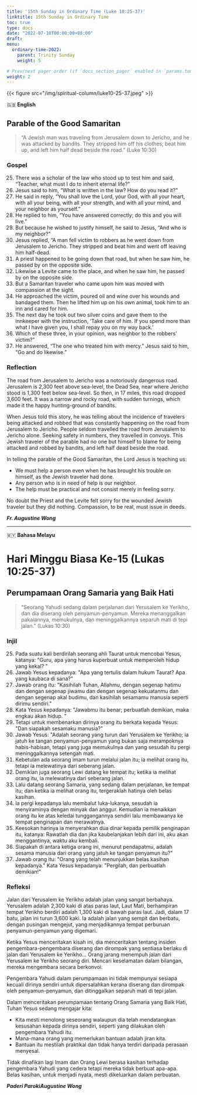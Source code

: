 ```yaml
---
title: '15th Sunday in Ordinary Time (Luke 10:25-37)'
linktitle: 15th Sunday in Ordinary Time
toc: true
type: docs
date: "2022-07-10T00:00:00+08:00"
draft:
menu:
  ordinary-time-2022:
    parent: Trinity Sunday
    weight: 5

# Prev/next pager order (if `docs_section_pager` enabled in `params.toml`)
weight: 2
---
```


{{< figure src="/img/spiritual-column/luke10-25-37.jpeg" >}}

:gb: __English__
## Parable of the Good Samaritan
> “A Jewish man was traveling from Jerusalem down to Jericho, and he was attacked by bandits. They stripped him off his clothes, beat him up, and left him half dead beside the road.” (Luke 10:30)

### Gospel
25. There was a scholar of the law who stood up to test him and said, “Teacher, what must I do to inherit eternal life?”
26. Jesus said to him, “What is written in the law? How do you read it?”
27. He said in reply, “You shall love the Lord, your God, with all your heart, with all your being, with all your strength, and with all your mind, and your neighbor as yourself.”
28. He replied to him, “You have answered correctly; do this and you will live.”
29. But because he wished to justify himself, he said to Jesus, “And who is my neighbor?”
30. Jesus replied, “A man fell victim to robbers as he went down from Jerusalem to Jericho. They stripped and beat him and went off leaving him half-dead.
31. A priest happened to be going down that road, but when he saw him, he passed by on the opposite side.
32. Likewise a Levite came to the place, and when he saw him, he passed by on the opposite side.
33. But a Samaritan traveler who came upon him was moved with compassion at the sight.
34. He approached the victim, poured oil and wine over his wounds and bandaged them. Then he lifted him up on his own animal, took him to an inn and cared for him.
35. The next day he took out two silver coins and gave them to the innkeeper with the instruction, ‘Take care of him. If you spend more than what I have given you, I shall repay you on my way back.’
36. Which of these three, in your opinion, was neighbor to the robbers’ victim?”
37. He answered, “The one who treated him with mercy.” Jesus said to him, “Go and do likewise.”

### Reflection
The road from Jerusalem to Jericho was a notoriously dangerous road. Jerusalem is 2,300 feet above sea-level, the Dead Sea, near where Jericho stood is 1,300 feet below sea-level. So then, in 17 miles, this road dropped 3,600 feet. It was a narrow and rocky road, with sudden turnings, which made it the happy hunting-ground of bandits.

When Jesus told this story, he was telling about the incidence of travelers being attacked and robbed that was constantly happening on the road from Jerusalem to Jericho. People seldom travelled the road from Jerusalem to Jericho alone. Seeking safety in numbers, they travelled in convoys. This Jewish traveler of the parable had no one but himself to blame for being attacked and robbed by bandits, and left half dead beside the road.

In telling the parable of the Good Samaritan, the Lord Jesus is teaching us:
-  We must help a person even when he has brought his trouble on himself, as the Jewish traveler had done.
- Any person who is in need of help is our neighbor.
-  The help must be practical and not consist merely in feeling sorry.

No doubt the Priest and the Levite felt sorry for the wounded Jewish traveler but they did nothing. Compassion, to be real, must issue in deeds.

___Fr. Augustine Wong___

---

:malaysia: __Bahasa Melayu__
# Hari Minggu Biasa Ke-15 (Lukas 10:25-37)
## Perumpamaan Orang Samaria yang Baik Hati
> “Seorang Yahudi sedang dalam perjalanan dari Yerusalem ke Yerikho, dan dia diserang oleh penyamun-penyamun. Mereka menanggalkan pakaiannya, memukulnya, dan meninggalkannya separuh mati di tepi jalan.” (Lukas 10:30)

### Injil
25. Pada suatu kali berdirilah seorang ahli Taurat untuk mencobai Yesus, katanya: "Guru, apa yang harus kuperbuat untuk memperoleh hidup yang kekal? "
26. Jawab Yesus kepadanya: "Apa yang tertulis dalam hukum Taurat? Apa yang kaubaca di sana?"
27. Jawab orang itu: "Kasihilah Tuhan, Allahmu, dengan segenap hatimu dan dengan segenap jiwamu dan dengan segenap kekuatanmu dan dengan segenap akal budimu, dan kasihilah sesamamu manusia seperti dirimu sendiri."
28. Kata Yesus kepadanya: "Jawabmu itu benar; perbuatlah demikian, maka engkau akan hidup. "
29. Tetapi untuk membenarkan dirinya orang itu berkata kepada Yesus: "Dan siapakah sesamaku manusia?"
30. Jawab Yesus: "Adalah seorang yang turun dari Yerusalem ke Yerikho; ia jatuh ke tangan penyamun-penyamun yang bukan saja merampoknya habis-habisan, tetapi yang juga memukulnya dan yang sesudah itu pergi meninggalkannya setengah mati.
31. Kebetulan ada seorang imam turun melalui jalan itu; ia melihat orang itu, tetapi ia melewatinya dari seberang jalan.
32. Demikian juga seorang Lewi datang ke tempat itu; ketika ia melihat orang itu, ia melewatinya dari seberang jalan.
33. Lalu datang seorang Samaria, yang sedang dalam perjalanan, ke tempat itu; dan ketika ia melihat orang itu, tergeraklah hatinya oleh belas kasihan.
34. Ia pergi kepadanya lalu membalut luka-lukanya, sesudah ia menyiraminya dengan minyak dan anggur. Kemudian ia menaikkan orang itu ke atas keledai tunggangannya sendiri lalu membawanya ke tempat penginapan dan merawatnya.
35. Keesokan harinya ia menyerahkan dua dinar kepada pemilik penginapan itu, katanya: Rawatlah dia dan jika kaubelanjakan lebih dari ini, aku akan menggantinya, waktu aku kembali.
36. Siapakah di antara ketiga orang ini, menurut pendapatmu, adalah sesama manusia dari orang yang jatuh ke tangan penyamun itu?"
37. Jawab orang itu: "Orang yang telah menunjukkan belas kasihan kepadanya." Kata Yesus kepadanya: "Pergilah, dan perbuatlah demikian!"

### Refleksi
Jalan dari Yerusalem ke Yerikho adalah jalan yang sangat berbahaya. Yerusalem adalah 2,300 kaki di atas paras laut, Laut Mati, berhampiran tempat Yerikho berdiri adalah 1,300 kaki di bawah paras laut. Jadi, dalam 17 batu, jalan ini turun 3,600 kaki. Ia adalah jalan yang sempit dan berbatu, dengan pusingan mengejut, yang menjadikannya tempat perburuan penyamun-penyamun yang digemari.

Ketika Yesus menceritakan kisah ini, dia menceritakan tentang insiden pengembara-pengembara diserang dan dirompak yang sentiasa berlaku di jalan dari Yerusalem ke Yerikho...
Orang jarang menempuh jalan dari Yerusalem ke Yerikho seorang diri. Mencari keselamatan dalam bilangan, mereka mengembara secara berkonvoi.

Pengembara Yahudi dalam perumpamaan ini tidak mempunyai sesiapa kecuali dirinya sendiri untuk dipersalahkan kerana diserang dan dirompak oleh penyamun-penyamun, dan ditinggalkan separuh mati di tepi jalan.

Dalam menceritakan perumpamaan tentang Orang Samaria yang Baik Hati, Tuhan Yesus sedang mengajar kita:
- Kita mesti menolong seseorang walaupun dia telah mendatangkan kesusahan kepada dirinya sendiri, seperti yang dilakukan oleh pengembara Yahudi itu.
- Mana-mana orang yang memerlukan bantuan adalah jiran kita.
- Bantuan itu mestilah praktikal dan tidak hanya terdiri daripada perasaan menyesal.

Tidak dinafikan lagi Imam dan Orang Lewi berasa kasihan terhadap pengembara Yahudi yang cedera tetapi mereka tidak berbuat apa-apa. Belas kasihan, untuk menjadi nyata, mesti dikeluarkan dalam perbuatan.

___Paderi ParokiAugustine Wong___
